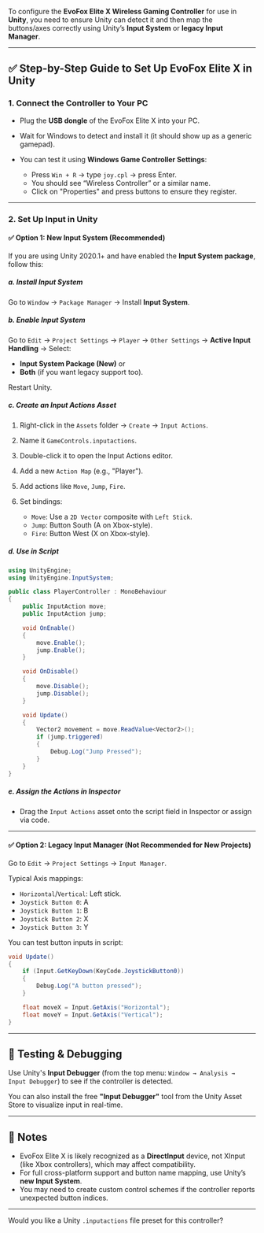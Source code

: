 To configure the **EvoFox Elite X Wireless Gaming Controller** for use in **Unity**, you need to ensure Unity can detect it and then map the buttons/axes correctly using Unity’s **Input System** or **legacy Input Manager**.

---

## ✅ Step-by-Step Guide to Set Up EvoFox Elite X in Unity

### 1. **Connect the Controller to Your PC**

* Plug the **USB dongle** of the EvoFox Elite X into your PC.
* Wait for Windows to detect and install it (it should show up as a generic gamepad).
* You can test it using **Windows Game Controller Settings**:

  * Press `Win + R` → type `joy.cpl` → press Enter.
  * You should see “Wireless Controller” or a similar name.
  * Click on "Properties" and press buttons to ensure they register.

---

### 2. **Set Up Input in Unity**

#### ✅ Option 1: **New Input System (Recommended)**

If you are using Unity 2020.1+ and have enabled the **Input System package**, follow this:

##### a. **Install Input System**

Go to `Window` → `Package Manager` → Install **Input System**.

##### b. **Enable Input System**

Go to `Edit` → `Project Settings` → `Player` → `Other Settings` → **Active Input Handling** → Select:

* **Input System Package (New)** or
* **Both** (if you want legacy support too).

Restart Unity.

##### c. **Create an Input Actions Asset**

1. Right-click in the `Assets` folder → `Create` → `Input Actions`.
2. Name it `GameControls.inputactions`.
3. Double-click it to open the Input Actions editor.
4. Add a new `Action Map` (e.g., "Player").
5. Add actions like `Move`, `Jump`, `Fire`.
6. Set bindings:

   * `Move`: Use a `2D Vector` composite with `Left Stick`.
   * `Jump`: Button South (A on Xbox-style).
   * `Fire`: Button West (X on Xbox-style).

##### d. **Use in Script**

```csharp
using UnityEngine;
using UnityEngine.InputSystem;

public class PlayerController : MonoBehaviour
{
    public InputAction move;
    public InputAction jump;

    void OnEnable()
    {
        move.Enable();
        jump.Enable();
    }

    void OnDisable()
    {
        move.Disable();
        jump.Disable();
    }

    void Update()
    {
        Vector2 movement = move.ReadValue<Vector2>();
        if (jump.triggered)
        {
            Debug.Log("Jump Pressed");
        }
    }
}
```

##### e. **Assign the Actions in Inspector**

* Drag the `Input Actions` asset onto the script field in Inspector or assign via code.

---

#### ✅ Option 2: **Legacy Input Manager (Not Recommended for New Projects)**

Go to `Edit` → `Project Settings` → `Input Manager`.

Typical Axis mappings:

* `Horizontal`/`Vertical`: Left stick.
* `Joystick Button 0`: A
* `Joystick Button 1`: B
* `Joystick Button 2`: X
* `Joystick Button 3`: Y

You can test button inputs in script:

```csharp
void Update()
{
    if (Input.GetKeyDown(KeyCode.JoystickButton0))
    {
        Debug.Log("A button pressed");
    }

    float moveX = Input.GetAxis("Horizontal");
    float moveY = Input.GetAxis("Vertical");
}
```

---

## 🧪 Testing & Debugging

Use Unity's **Input Debugger** (from the top menu: `Window → Analysis → Input Debugger`) to see if the controller is detected.

You can also install the free **"Input Debugger"** tool from the Unity Asset Store to visualize input in real-time.

---

## 📌 Notes

* EvoFox Elite X is likely recognized as a **DirectInput** device, not XInput (like Xbox controllers), which may affect compatibility.
* For full cross-platform support and button name mapping, use Unity’s **new Input System**.
* You may need to create custom control schemes if the controller reports unexpected button indices.

---

Would you like a Unity `.inputactions` file preset for this controller?
